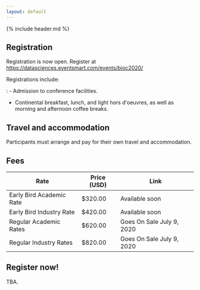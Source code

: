 ```yaml
---
layout: default
---
```


{% include header.md %}

## Registration

Registration is now open. Register at https://datasciences.eventsmart.com/events/bioc2020/

Registrations include:

: - Admission to conference facilities.
  - Continental breakfast, lunch, and light hors d'oeuvres, as well as
    morning and afternoon coffee breaks.

## Travel and accommodation

Participants must arrange and pay for their own travel and
accommodation.

## Fees

| Rate                     | Price (USD) | Link                      |
|--------------------------|-------------|---------------------------|
| Early Bird Academic Rate | $320.00     | Available soon            |
| Early Bird Industry Rate | $420.00     | Available soon            |
| Regular Academic Rates   | $620.00     | Goes On Sale July 9, 2020 |
| Regular Industry Rates   | $820.00     | Goes On Sale July 9, 2020 |

## Register now!

TBA.
